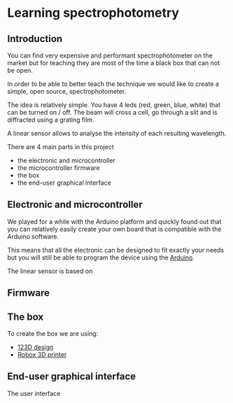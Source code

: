 # Learning spectrophotometry

## Introduction

You can find very expensive and performant 
spectrophotometer on the market but for teaching they are most
of the time a black box that can not be open.

In order to be able to better teach the technique we would
like to create a simple, open source, spectrophotometer.

The idea is relatively simple. You have 4 leds (red, green,
blue, white) that can be turned on / off. The beam will
cross a cell, go through a slit and is diffracted using a
grating film.

A linear sensor allows to analyse the intensity of each
resulting wavelength.

There are 4 main parts in this project
* the electronic and microcontroller
* the microcontroller firmware
* the box
* the end-user graphical interface

## Electronic and microcontroller

We played for a while with the Arduino platform and quickly
found out that you can relatively easily create your own
board that is compatible with the Arduino software.

This means that all the electronic can be designed to fit
exactly your needs but you will still be able to program
the device using the [Arduino](http://www.arduino.cc/).

The linear sensor is based on 

## Firmware



## The box

To create the box we are using:
* [123D design](http://www.123dapp.com/design)
* [Robox 3D printer](http://www.cel-robox.com/)

## End-user graphical interface

The user interface




